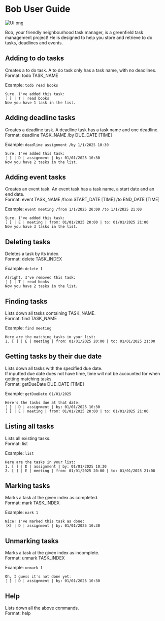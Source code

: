 # Bob User Guide

![Ui png](https://github.com/user-attachments/assets/17bb39e5-fc8f-4bb0-b550-95c1b2625d15)

Bob, your friendly neighbourhood task manager, is a greenfield task management project!
He is designed to help you store and retrieve to do tasks, deadlines and events.

## Adding to do tasks

Creates a to do task. A to do task only has a task name, with no deadlines.
<br>
Format: todo TASK_NAME

Example: `todo read books`

```
Sure. I've added this task:
[ ] | T | read books
Now you have 1 task in the list.
```

## Adding deadline tasks

Creates a deadline task. A deadline task has a task name and one deadline.
<br>
Format: deadline TASK_NAME /by DUE_DATE [TIME]

Example: `deadline assignment /by 1/1/2025 10:30`

```
Sure. I've added this task:
[ ] | D | assignment | by: 01/01/2025 10:30
Now you have 2 tasks in the list.
```

## Adding event tasks

Creates an event task. An event task has a task name, a start date and an end date.
<br>
Format: event TASK_NAME /from START_DATE [TIME] /to END_DATE [TIME]

Example: `event meeting /from 1/1/2025 20:00 /to 1/1/2025 21:00`

```
Sure. I've added this task:
[ ] | E | meeting | from: 01/01/2025 20:00 | to: 01/01/2025 21:00
Now you have 3 tasks in the list.
```

## Deleting tasks

Deletes a task by its index.
<br>
Format: delete TASK_INDEX

Example: `delete 1`

```
Alright. I've removed this task:
[ ] | T | read books
Now you have 2 tasks in the list.
```

## Finding tasks

Lists down all tasks containing TASK_NAME.
<br>
Format: find TASK_NAME

Example: `find meeting`

```
Here are the matching tasks in your list:
1. [ ] | E | meeting | from: 01/01/2025 20:00 | to: 01/01/2025 21:00
```

## Getting tasks by their due date

Lists down all tasks with the specified due date.
<br>
If inputted due date does not have time, time will not be accounted for when getting matching tasks.
<br>
Format: getDueDate DUE_DATE [TIME]

Example: `getDueDate 01/01/2025`

```
Here's the tasks due at that date:
[ ] | D | assignment | by: 01/01/2025 10:30
[ ] | E | meeting | from: 01/01/2025 20:00 | to: 01/01/2025 21:00
```

## Listing all tasks

Lists all existing tasks.
<br>
Format: list

Example: `list`

```
Here are the tasks in your list:
1. [ ] | D | assignment | by: 01/01/2025 10:30
2. [ ] | E | meeting | from: 01/01/2025 20:00 | to: 01/01/2025 21:00
```

## Marking tasks

Marks a task at the given index as completed.
<br>
Format: mark TASK_INDEX

Example: `mark 1`

```
Nice! I've marked this task as done:
[X] | D | assignment | by: 01/01/2025 10:30
```

## Unmarking tasks

Marks a task at the given index as incomplete.
<br>
Format: unmark TASK_INDEX

Example: `unmark 1`

```
Oh, I guess it's not done yet:
[ ] | D | assignment | by: 01/01/2025 10:30
```

## Help

Lists down all the above commands.
<br>
Format: help
